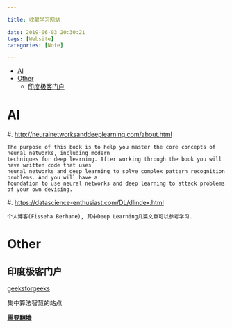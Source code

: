 ```yaml
---

title: 收藏学习网站

date: 2019-06-03 20:30:21
tags: [Website]
categories: [Note]

---
```


<!-- vim-markdown-toc GFM -->

* [AI](#ai)
* [Other](#other)
    * [印度极客门户](#印度极客门户)

<!-- vim-markdown-toc -->
<!-- more -->

# AI

#. http://neuralnetworksanddeeplearning.com/about.html

    The purpose of this book is to help you master the core concepts of neural networks, including modern
    techniques for deep learning. After working through the book you will have written code that uses
    neural networks and deep learning to solve complex pattern recognition problems. And you will have a
    foundation to use neural networks and deep learning to attack problems of your own devising.

#. https://datascience-enthusiast.com/DL/dlindex.html

    个人博客(Fisseha Berhane), 其中Deep Learning几篇文章可以参考学习.

# Other

## 印度极客门户

[geeksforgeeks](https://www.geeksforgeeks.org/)

集中算法智慧的站点

**[需要翻墙](https://qrsforever.github.io/2019/05/30/Tools/How/googleapis.com/)**
